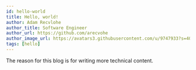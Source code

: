 ```yaml
---
id: hello-world
title: Hello, world!
author: Adam Recvlohe
author_title: Software Engineer
author_url: https://github.com/arecvohe
author_image_url: https://avatars3.githubusercontent.com/u/9747933?s=400&v=4
tags: [hello]
---
```


The reason for this blog is for writing more technical content.
